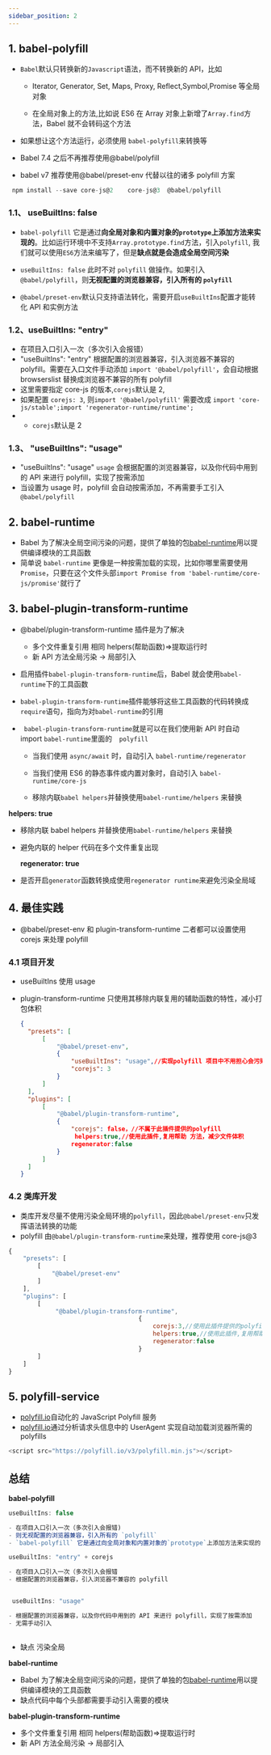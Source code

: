 ```yaml
---
sidebar_position: 2
---
```


## 1. babel-polyfill

- `Babel`默认只转换新的`Javascript`语法，而不转换新的 API，比如

  - Iterator, Generator, Set, Maps, Proxy, Reflect,Symbol,Promise 等全局对象

  - 在全局对象上的方法,比如说 ES6 在 Array 对象上新增了`Array.find`方法，Babel 就不会转码这个方法

- 如果想让这个方法运行，必须使用 `babel-polyfill`来转换等
- Babel 7.4 之后不再推荐使用@babel/polyfill
- babel v7 推荐使用@babel/preset-env 代替以往的诸多 polyfill 方案

```js
 npm install --save core-js@2    core-js@3  @babel/polyfill
```

### 1.1、 useBuiltIns: false

- `babel-polyfill` 它是通过**向全局对象和内置对象的`prototype`上添加方法来实现的**。比如运行环境中不支持`Array.prototype.find`方法，引入`polyfill`, 我们就可以使用`ES6`方法来编写了，但是**缺点就是会造成全局空间污染**

- `useBuiltIns: false` 此时不对 `polyfill` 做操作。如果引入 `@babel/polyfill`，则**无视配置的浏览器兼容，引入所有的 `polyfill`**

- `@babel/preset-env`默认只支持语法转化，需要开启`useBuiltIns`配置才能转化 API 和实例方法

### 1.2、useBuiltIns: "entry"

- 在项目入口引入一次（多次引入会报错）
- "useBuiltIns": "entry" 根据配置的浏览器兼容，引入浏览器不兼容的 polyfill。需要在入口文件手动添加 `import '@babel/polyfill'`，会自动根据 browserslist 替换成浏览器不兼容的所有 polyfill
- 这里需要指定 core-js 的版本,`corejs`默认是 2,
- 如果配置 `corejs: 3`, 则`import '@babel/polyfill'` 需要改成 `import 'core-js/stable';import 'regenerator-runtime/runtime';`
- - `corejs`默认是 2

### 1.3、 "useBuiltIns": "usage"

- "useBuiltIns": "usage" `usage` 会根据配置的浏览器兼容，以及你代码中用到的 API 来进行 polyfill，实现了按需添加
- 当设置为 usage 时，polyfill 会自动按需添加，不再需要手工引入`@babel/polyfill`

## 2. babel-runtime

- Babel 为了解决全局空间污染的问题，提供了单独的包[babel-runtime](https://babeljs.io/docs/en/babel-runtime)用以提供编译模块的工具函数
- 简单说 `babel-runtime` 更像是一种按需加载的实现，比如你哪里需要使用 `Promise`，只要在这个文件头部`import Promise from 'babel-runtime/core-js/promise'`就行了

## 3. babel-plugin-transform-runtime

- @babel/plugin-transform-runtime 插件是为了解决

  - 多个文件重复引用 相同 helpers(帮助函数)=>提取运行时
  - 新 API 方法全局污染 -> 局部引入

- 启用插件`babel-plugin-transform-runtime`后，Babel 就会使用`babel-runtime`下的工具函数

- `babel-plugin-transform-runtime`插件能够将这些工具函数的代码转换成`require`语句，指向为对`babel-runtime`的引用

- ` babel-plugin-transform-runtime`就是可以在我们使用新 API 时自动 import
  `babel-runtime`里面的`  polyfill`

  - 当我们使用 `async/await` 时，自动引入 `babel-runtime/regenerator`

  - 当我们使用 ES6 的静态事件或内置对象时，自动引入 `babel-runtime/core-js`

  - 移除内联`babel helpers`并替换使用`babel-runtime/helpers` 来替换

**helpers: true**

- 移除内联 babel helpers 并替换使用`babel-runtime/helpers` 来替换
- 避免内联的 helper 代码在多个文件重复出现

  **regenerator: true**

- 是否开启`generator`函数转换成使用`regenerator runtime`来避免污染全局域

## 4. 最佳实践

- @babel/preset-env 和 plugin-transform-runtime 二者都可以设置使用 corejs 来处理 polyfill

### 4.1 项目开发

- useBuiltIns 使用 usage

- plugin-transform-runtime 只使用其移除内联复用的辅助函数的特性，减小打包体积

  ```json
  {
    "presets": [
        [
            "@babel/preset-env",
            {
                "useBuiltIns": "usage",//实现polyfill 项目中不用担心会污染全局作用域
                "corejs": 3
            }
        ]
    ],
    "plugins": [
        [
            "@babel/plugin-transform-runtime",
            {
                "corejs": false，//不属于此插件提供的polyfill
                 helpers:true,//使用此插件,复用帮助 方法，减少文件体积
                regenerator:false
            }
        ]
    ]
  }
  ```

### 4.2 类库开发

- 类库开发尽量不使用污染全局环境的`polyfill`，因此`@babel/preset-env`只发挥语法转换的功能
- polyfill 由`@babel/plugin-transform-runtime`来处理，推荐使用 core-js@3

```js
{
    "presets": [
        [
            "@babel/preset-env"
        ]
    ],
    "plugins": [
        [
             "@babel/plugin-transform-runtime",
                                    {
                                        corejs:3,//使用此插件提供的polyfill,此插件不会污染全局环境
                                        helpers:true,//使用此插件,复用帮助 方法，减少文件体积
                                        regenerator:false
                                    }
        ]
    ]
}

```

## 5. polyfill-service

- [polyfill.io](https://polyfill.io/v3/)自动化的 JavaScript Polyfill 服务
- [polyfill.io](https://polyfill.io/v3/)通过分析请求头信息中的 UserAgent 实现自动加载浏览器所需的 polyfills

```js
<script src="https://polyfill.io/v3/polyfill.min.js"></script>
```

## 总结

**babel-polyfill**

```js
useBuiltIns: false

- 在项目入口引入一次（多次引入会报错)
- 则无视配置的浏览器兼容，引入所有的 `polyfill`
- `babel-polyfill` 它是通过向全局对象和内置对象的`prototype`上添加方法来实现的

useBuiltIns: "entry" + corejs

- 在项目入口引入一次（多次引入会报错
- 根据配置的浏览器兼容，引入浏览器不兼容的 polyfill


 useBuiltIns: "usage"

- 根据配置的浏览器兼容，以及你代码中用到的 API 来进行 polyfill，实现了按需添加
- 无需手动引入



```

- 缺点 污染全局

**babel-runtime**

- Babel 为了解决全局空间污染的问题，提供了单独的包[babel-runtime](https://babeljs.io/docs/en/babel-runtime)用以提供编译模块的工具函数
- 缺点代码中每个头部都需要手动引入需要的模块

**babel-plugin-transform-runtime**

- 多个文件重复引用 相同 helpers(帮助函数)=>提取运行时
- 新 API 方法全局污染 -> 局部引入

